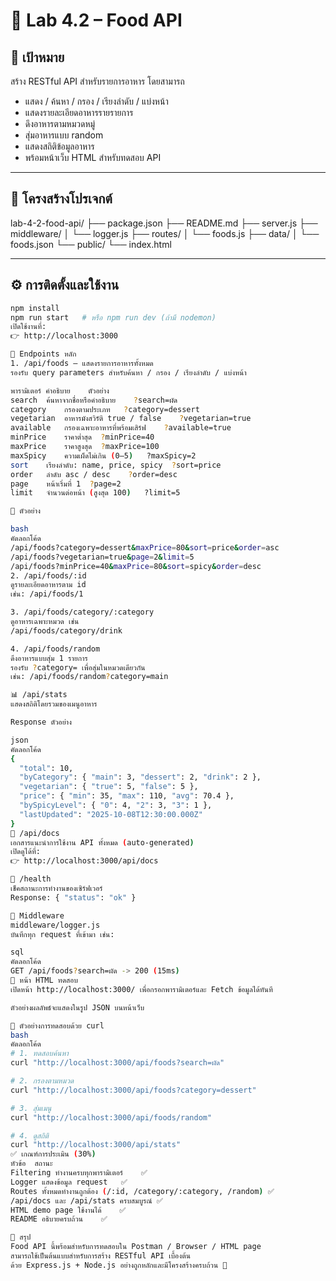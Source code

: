 # 🍜 Lab 4.2 – Food API

## 🎯 เป้าหมาย
สร้าง RESTful API สำหรับรายการอาหาร โดยสามารถ  
- แสดง / ค้นหา / กรอง / เรียงลำดับ / แบ่งหน้า  
- แสดงรายละเอียดอาหารรายรายการ  
- ดึงอาหารตามหมวดหมู่  
- สุ่มอาหารแบบ random  
- แสดงสถิติข้อมูลอาหาร  
- พร้อมหน้าเว็บ HTML สำหรับทดสอบ API  

---

## 📁 โครงสร้างโปรเจกต์
lab-4-2-food-api/
├── package.json
├── README.md
├── server.js
├── middleware/
│ └── logger.js
├── routes/
│ └── foods.js
├── data/
│ └── foods.json
└── public/
└── index.html


---

## ⚙️ การติดตั้งและใช้งาน
```bash
npm install
npm run start   # หรือ npm run dev (ถ้ามี nodemon)
เปิดใช้งานที่:
👉 http://localhost:3000

🧩 Endpoints หลัก
1. /api/foods – แสดงรายการอาหารทั้งหมด
รองรับ query parameters สำหรับค้นหา / กรอง / เรียงลำดับ / แบ่งหน้า

พารามิเตอร์	คำอธิบาย	ตัวอย่าง
search	ค้นหาจากชื่อหรือคำอธิบาย	?search=ผัด
category	กรองตามประเภท	?category=dessert
vegetarian	อาหารมังสวิรัติ true / false	?vegetarian=true
available	กรองเฉพาะอาหารที่พร้อมเสิร์ฟ	?available=true
minPrice	ราคาต่ำสุด	?minPrice=40
maxPrice	ราคาสูงสุด	?maxPrice=100
maxSpicy	ความเผ็ดไม่เกิน (0–5)	?maxSpicy=2
sort	เรียงลำดับ: name, price, spicy	?sort=price
order	ลำดับ asc / desc	?order=desc
page	หน้าเริ่มที่ 1	?page=2
limit	จำนวนต่อหน้า (สูงสุด 100)	?limit=5

🧪 ตัวอย่าง

bash
คัดลอกโค้ด
/api/foods?category=dessert&maxPrice=80&sort=price&order=asc
/api/foods?vegetarian=true&page=2&limit=5
/api/foods?minPrice=40&maxPrice=80&sort=spicy&order=desc
2. /api/foods/:id
ดูรายละเอียดอาหารตาม id
เช่น: /api/foods/1

3. /api/foods/category/:category
ดูอาหารเฉพาะหมวด เช่น
/api/foods/category/drink

4. /api/foods/random
ดึงอาหารแบบสุ่ม 1 รายการ
รองรับ ?category= เพื่อสุ่มในหมวดเดียวกัน
เช่น: /api/foods/random?category=main

📊 /api/stats
แสดงสถิติโดยรวมของเมนูอาหาร

Response ตัวอย่าง

json
คัดลอกโค้ด
{
  "total": 10,
  "byCategory": { "main": 3, "dessert": 2, "drink": 2 },
  "vegetarian": { "true": 5, "false": 5 },
  "price": { "min": 35, "max": 110, "avg": 70.4 },
  "bySpicyLevel": { "0": 4, "2": 3, "3": 1 },
  "lastUpdated": "2025-10-08T12:30:00.000Z"
}
📖 /api/docs
เอกสารแนะนำการใช้งาน API ทั้งหมด (auto-generated)
เปิดดูได้ที่:
👉 http://localhost:3000/api/docs

🧠 /health
เช็คสถานะการทำงานของเซิร์ฟเวอร์
Response: { "status": "ok" }

🧰 Middleware
middleware/logger.js
บันทึกทุก request ที่เข้ามา เช่น:

sql
คัดลอกโค้ด
GET /api/foods?search=ผัด -> 200 (15ms)
🧪 หน้า HTML ทดสอบ
เปิดหน้า http://localhost:3000/ เพื่อกรอกพารามิเตอร์และ Fetch ข้อมูลได้ทันที

ตัวอย่างผลลัพธ์จะแสดงในรูป JSON บนหน้าเว็บ

🧾 ตัวอย่างการทดสอบด้วย curl
bash
คัดลอกโค้ด
# 1. ทดสอบค้นหา
curl "http://localhost:3000/api/foods?search=ผัด"

# 2. กรองตามหมวด
curl "http://localhost:3000/api/foods?category=dessert"

# 3. สุ่มเมนู
curl "http://localhost:3000/api/foods/random"

# 4. ดูสถิติ
curl "http://localhost:3000/api/stats"
✅ เกณฑ์การประเมิน (30%)
หัวข้อ	สถานะ
Filtering ทำงานครบทุกพารามิเตอร์	✅
Logger แสดงข้อมูล request	✅
Routes ทั้งหมดทำงานถูกต้อง (/:id, /category/:category, /random)	✅
/api/docs และ /api/stats ครบสมบูรณ์	✅
HTML demo page ใช้งานได้	✅
README อธิบายครบถ้วน	✅

🏁 สรุป
Food API นี้พร้อมสำหรับการทดสอบใน Postman / Browser / HTML page
สามารถใช้เป็นต้นแบบสำหรับการสร้าง RESTful API เบื้องต้น
ด้วย Express.js + Node.js อย่างถูกหลักและมีโครงสร้างครบถ้วน 💪

